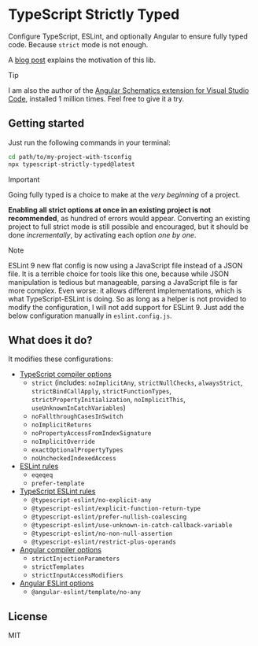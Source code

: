 # TypeScript Strictly Typed

Configure TypeScript, ESLint, and optionally Angular to ensure fully typed code. Because `strict` mode is not enough.

A [blog post](https://medium.com/@cyrilletuzi/typescript-strictly-typed-strict-mode-is-not-enough-40df698e2deb?source=friends_link&sk=00f968af095e7615f7220314df280a1b) explains the motivation of this lib.

> [!TIP]
> I am also the author of the [Angular Schematics extension for Visual Studio Code](https://marketplace.visualstudio.com/items?itemName=cyrilletuzi.angular-schematics), installed 1 million times. Feel free to give it a try.

## Getting started

Just run the following commands in your terminal:

```bash
cd path/to/my-project-with-tsconfig
npx typescript-strictly-typed@latest
```

> [!IMPORTANT]
> Going fully typed is a choice to make at the *very beginning* of a project.
>
> **Enabling all strict options at once in an existing project is not recommended**, as hundred of errors would appear. Converting an existing project to full strict mode is still possible and encouraged, but it should be done *incrementally*, by activating each option *one by one*.

> [!NOTE]
> ESLint 9 new flat config is now using a JavaScript file instead of a JSON file. It is a terrible choice for tools like this one, because while JSON manipulation is tedious but manageable, parsing a JavaScript file is far more complex. Even worse: it allows different implementations, which is what TypeScript-ESLint is doing. So as long as a helper is not provided to modify the configuration, I will not add support for ESLint 9. Just add the below configuration manually in `eslint.config.js`.

## What does it do?

It modifies these configurations:

- [TypeScript compiler options](https://www.typescriptlang.org/tsconfig)
  - `strict` (includes: `noImplicitAny`, `strictNullChecks`, `alwaysStrict`, `strictBindCallApply`, `strictFunctionTypes`, `strictPropertyInitialization`, `noImplicitThis`, `useUnknownInCatchVariables`)
  - `noFallthroughCasesInSwitch`
  - `noImplicitReturns`
  - `noPropertyAccessFromIndexSignature`
  - `noImplicitOverride`
  - `exactOptionalPropertyTypes`
  - `noUncheckedIndexedAccess`
- [ESLint rules](https://eslint.org/docs/latest/rules/)
  - `eqeqeq`
  - `prefer-template`
- [TypeScript ESLint rules](https://typescript-eslint.io/rules/)
  - `@typescript-eslint/no-explicit-any`
  - `@typescript-eslint/explicit-function-return-type`
  - `@typescript-eslint/prefer-nullish-coalescing`
  - `@typescript-eslint/use-unknown-in-catch-callback-variable`
  - `@typescript-eslint/no-non-null-assertion`
  - `@typescript-eslint/restrict-plus-operands`
- [Angular compiler options](https://angular.dev/reference/configs/angular-compiler-options)
  - `strictInjectionParameters`
  - `strictTemplates`
  - `strictInputAccessModifiers`
- [Angular ESLint options](https://github.com/angular-eslint/angular-eslint)
  - `@angular-eslint/template/no-any`

## License

MIT
